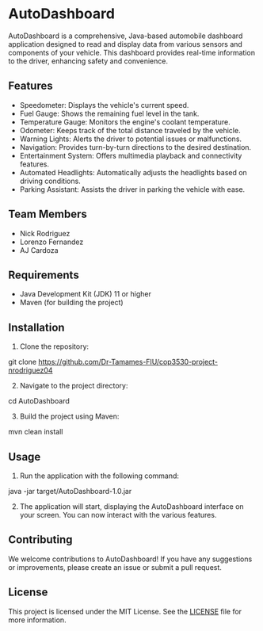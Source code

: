 # AutoDashboard

AutoDashboard is a comprehensive, Java-based automobile dashboard application designed to read and display data from various sensors and components of your vehicle. This dashboard provides real-time information to the driver, enhancing safety and convenience.

## Features

- Speedometer: Displays the vehicle's current speed.
- Fuel Gauge: Shows the remaining fuel level in the tank.
- Temperature Gauge: Monitors the engine's coolant temperature.
- Odometer: Keeps track of the total distance traveled by the vehicle.
- Warning Lights: Alerts the driver to potential issues or malfunctions.
- Navigation: Provides turn-by-turn directions to the desired destination.
- Entertainment System: Offers multimedia playback and connectivity features.
- Automated Headlights: Automatically adjusts the headlights based on driving conditions.
- Parking Assistant: Assists the driver in parking the vehicle with ease.

## Team Members

- Nick Rodriguez
- Lorenzo Fernandez
- AJ Cardoza

## Requirements

- Java Development Kit (JDK) 11 or higher
- Maven (for building the project)

## Installation

1. Clone the repository:

git clone https://github.com/Dr-Tamames-FIU/cop3530-project-nrodriguez04

2. Navigate to the project directory:

cd AutoDashboard

3. Build the project using Maven:

mvn clean install


## Usage

1. Run the application with the following command:

java -jar target/AutoDashboard-1.0.jar


2. The application will start, displaying the AutoDashboard interface on your screen. You can now interact with the various features.



## Contributing

We welcome contributions to AutoDashboard! If you have any suggestions or improvements, please create an issue or submit a pull request.

## License

This project is licensed under the MIT License. See the [LICENSE](LICENSE) file for more information.





